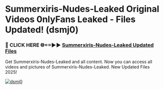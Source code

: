 # Summerxiris-Nudes-Leaked Original Videos 0nlyFans Leaked - Files Updated! (dsmj0)

<h3>🔴 CLICK HERE 🌐==►► <a href="https://tinyurl.com/yc6ubb5a" rel="nofollow">Summerxiris-Nudes-Leaked Updated Files</a></h3>

Get Summerxiris-Nudes-Leaked and all content. Now you can access all videos and pictures of Summerxiris-Nudes-Leaked. New Updated Files 2025!

[![dsmj0](https://i.imgur.com/7eu0CRL.gif)](https://tinyurl.com/yc6ubb5a)

